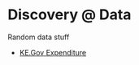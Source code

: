 # Discovery @ Data

Random data stuff

- [KE.Gov Expenditure](https://nbviewer.jupyter.org/github/bilha-analytics/DataSaysWhat/blob/df57e58ec133343e2cd76348015e72a16b61098b/NairobiCountyODKK/BudgetData.ipynb)
